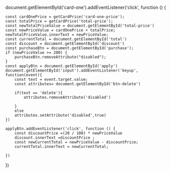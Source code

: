 document.getElementById('card-one').addEventListener('click', function () {
 
    const cardOnePrice = getCardPrice('card-one-price');
    const totalPrice = getCardPrice('total-price');
    const newTotalPriceValue = document.getElementById('total-price')
    const newPriceValue = cardOnePrice + totalPrice;
    newTotalPriceValue.innerText = newPriceValue;
    const currentTotal = document.getElementById('total')
    const discount = document.getElementById('discount')
    const purchaseBtn = document.getElementById('purchase');
    if (newPriceValue >= 200) {
        purchaseBtn.removeAttribute("disabled");
    }
    const applyBtn = document.getElementById('apply')
    document.getElementById('input').addEventListener('keyup', function(event){
        const text = event.target.value;
        const attributes= document.getElementById('btn-delete')

        if(text == 'delete'){
            attributes.removeAttribute('disabled')
           
        }
        else
        attributes.setAttribute('disabled',true)
    })

    applyBtn.addEventListener('click', function () {
        const discountPrice =(20 / 100) * newPriceValue 
        discount.innerText =discountPrice ;
        const newCurrentTotal = newPriceValue - discountPrice;
        currentTotal.innerText = newCurrentTotal;

    })





})